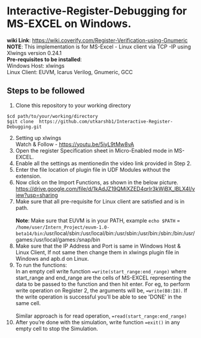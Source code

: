 # Interactive-Register-Debugging for MS-EXCEL on Windows.
**wiki Link**: https://wiki.coverify.com/Register-Verification-using-Gnumeric <br>
**NOTE**: This implementation is for MS-Excel - Linux client via TCP -IP using Xlwings version 0.24.1 <br/>
**Pre-requisites to be installed**: <br> Windows Host: xlwings<br>
Linux Client: EUVM, Icarus Verilog, Gnumeric, GCC
## Steps to be followed
1. Clone this repository to your working directory
```
$cd path/to/your/working/directory 
$git clone  https://github.com/utkarshb1/Interactive-Register-Debugging.git
```
2. Setting up xlwings <br/>Watch & Follow - https://youtu.be/5iyL9tMw8vA
3. Open the register Specification sheet in Micro-Enabled mode in MS-EXCEL.
4. Enable all the settings as mentionedin the video link provided in Step 2.
5. Enter the file location of plugin file in UDF Modules without the extension.
6. Now click on the Import Functions, as shown in the below picture. <br/>https://drive.google.com/file/d/1kAdJZ19QMiXZED4qrIr3kWjBX_lBLX4l/view?usp=sharing
7. Make sure that all pre-requisite for Linux client are satisfied and is in path. <br/> <br/>**Note**: Make sure that EUVM is in your PATH, example `echo $PATH` = `/home/user/Intern_Project/euvm-1.0-beta14/bin`:/usr/local/sbin:/usr/local/bin:/usr/sbin:/usr/bin:/sbin:/bin:/usr/games:/usr/local/games:/snap/bin
8. Make sure that the IP Address and Port is same in Windows Host & Linux Client, If not same then change them in xlwings plugin file in Windows and apb.d on Linux. 
9. To run the functions: <br/>
  In an empty cell write function `=write(start_range:end_range)` where start_range and end_range are the cells of MS-EXCEL representing the data to be passed to the function and then hit enter. For eg, to perform write operation on Register 2, the arguments will be, `=write(B8:I8)`. If the write operation is successful you’ll be able to see 'DONE' in the same cell.<br/><br/>
  Similar approach is for read operation, `=read(start_range:end_range)`<br/>
10. After you’re done with the simulation, write function `=exit()` in any empty cell to stop the Simulation.
